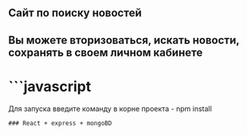 ## Сайт по поиску новостей 
## Вы можете вторизоваться, искать новости, сохранять в своем личном кабинете
# ```javascript
Для запуска введите команду в корне проекта - npm install
```
### React + express + mongoBD